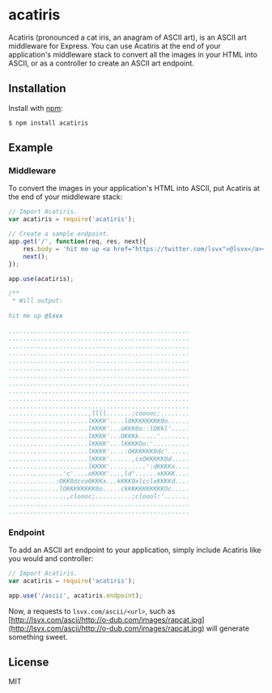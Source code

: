 
# acatiris

Acatiris (pronounced a cat iris, an anagram of ASCII art), is an ASCII art middleware for Express. You can use Acatiris at the end of your application's middleware stack to convert all the images in your HTML into ASCII, or as a controller to create an ASCII art endpoint.

## Installation

Install with [npm](http://npmjs.org):

    $ npm install acatiris

## Example

### Middleware

To convert the images in your application's HTML into ASCII, put Acatiris at the end of your middleware stack:

````js
// Import Acatiris.
var acatiris = require('acatiris');

// Create a sample endpoint.
app.get('/', function(req, res, next){
    res.body = 'hit me up <a href="https://twitter.com/lsvx">@lsvx</a><img src="http://upload.wikimedia.org/wikipedia/commons/6/6a/JavaScript-logo.png"/>';
    next();
});

app.use(acatiris);

/**
 * Will output:
 
hit me up @lsvx
 
..................................................
..................................................
..................................................
..................................................
..................................................
..................................................
..................................................
..................................................
..................................................
..................................................
..................................................
......................,llll.......;cooooc;........
......................lKKKK'....l0KKKKKKKK0o......
......................lKKKK'...oKKK0o::lOKkl'.....
......................lKKKK'...OKKKk.....'........
......................lKKKK'...lKKKKOo:'..........
......................lKKKK'....:OKKKKKK0dc'......
......................lKKKK'......,cxOKKKKK0d.....
......................lKKKK'..........':dKKKKx....
...............'c'....oKKKK'...,ld'......xKKKK....
.............:OKK0dcco0KKKx...kKKK0xlcclxKKKKd....
..............lOKKKKKKKK0o.....ckKKKKKKKKKKOc.....
................,cloooc;..........;cloool:'.......
..................................................
..................................................
````

### Endpoint

To add an ASCII art endpoint to your application, simply include Acatiris like you would and controller:

````js
// Import Acatiris.
var acatiris = require('acatiris');

app.use('/ascii', acatiris.endpoint);
````

Now, a requests to `lsvx.com/ascii/<url>`, such as [http://lsvx.com/ascii/http://o-dub.com/images/rapcat.jpg](http://lsvx.com/ascii/http://o-dub.com/images/rapcat.jpg) will generate something sweet.

## License

MIT
